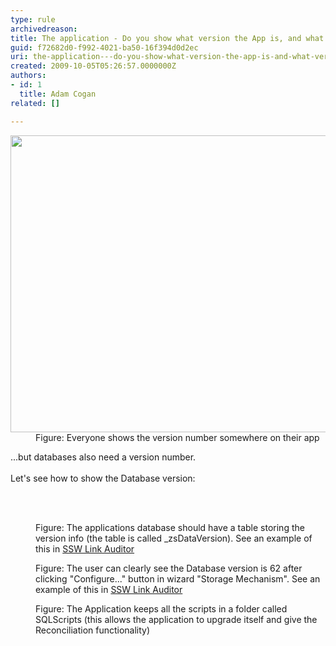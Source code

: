 ```yaml
---
type: rule
archivedreason: 
title: The application - Do you show what version the App is, and what version the Database is?
guid: f72682d0-f992-4021-ba50-16f394d0d2ec
uri: the-application---do-you-show-what-version-the-app-is-and-what-version-the-database-is
created: 2009-10-05T05:26:57.0000000Z
authors:
- id: 1
  title: Adam Cogan
related: []

---
```




  <dl class="image">
    <dt><img width="625" height="522" alt="" style="width&#58;576px;height&#58;475px;" src="/Standards/SoftwareDevelopment/RulesToBetterSQLServerSchemaDeployment/PublishingImages/LinkAuditor.png" /> </dt>
    <dd>Figure&#58; Everyone shows the version number somewhere on their app </dd>
</dl>
...but databases also need a version number.<br>
<br>
Let's see&#160;how to show the Database version&#58;&#160; 

<br><excerpt class='endintro'></excerpt><br>

  <dl class="image">
    <dt><img alt="" src="/Standards/SoftwareDevelopment/RulesToBetterSQLServerSchemaDeployment/PublishingImages/zsVersionTable.png" /> </dt>
    <dd>Figure&#58; The applications database should have a table storing the version info (the table is called _zsDataVersion). See an example of this in <a href="http&#58;//www.ssw.com.au/SSW/LinkAuditor/">SSW Link Auditor</a> </dd>
</dl>
<dl class="image">
    <dt><img alt="" src="/Standards/SoftwareDevelopment/RulesToBetterSQLServerSchemaDeployment/PublishingImages/LinkAuditorVersion.png" /> </dt>
    <dd>Figure&#58; The user can clearly see the Database version is&#160;62&#160;after clicking &quot;Configure...&quot; button in wizard &quot;Storage Mechanism&quot;. See an example of this in <a href="http&#58;//www.ssw.com.au/SSW/LinkAuditor/">SSW Link Auditor</a> </dd>
</dl>
<dl class="image">
    <dt><img alt="" src="/Standards/SoftwareDevelopment/RulesToBetterSQLServerSchemaDeployment/PublishingImages/ChangeScripts.jpg" /> </dt>
    <dd>Figure&#58; The Application keeps all the scripts in a folder called SQLScripts (this allows the application to upgrade itself and give the Reconciliation functionality) </dd>
</dl>



